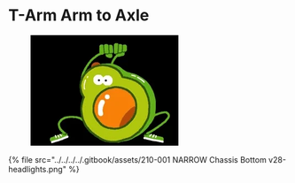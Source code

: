 # T-Arm Arm to Axle

<figure><img src="../../../../.gitbook/assets/200.webp" alt=""><figcaption></figcaption></figure>



{% file src="../../../../.gitbook/assets/210-001 NARROW Chassis Bottom v28-headlights.png" %}
